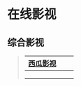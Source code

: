 # 在线影视

## 综合影视

> | [西瓜影视](https://www.ixigua.com/channel/dianying) |      |      |
> | --------------------------------------------------- | ---- | ---- |
> |                                                     |      |      |
> |                                                     |      |      |
> |                                                     |      |      |

